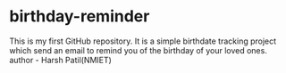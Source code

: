 # birthday-reminder
This is my first GitHub repository. It is a simple birthdate tracking project which send an email to remind you of the birthday of your loved ones. 
<br>
author - Harsh Patil(NMIET)
